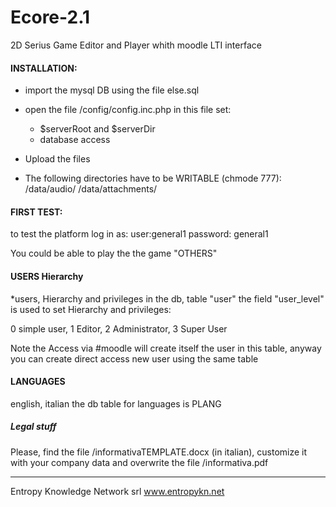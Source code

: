 # Ecore-2.1
2D Serius Game Editor and Player whith moodle LTI interface

#### INSTALLATION:
- import the mysql DB using the file else.sql
- open the file /config/config.inc.php
	in this file set:
	- $serverRoot and $serverDir
	- database access

- Upload the files

- The following directories have to be WRITABLE (chmode 777):
	/data/audio/
	/data/attachments/

#### FIRST TEST:	
to test the platform log in as:
user:general1
password: general1

You could be able to play the the game "OTHERS"

#### USERS Hierarchy
*users, Hierarchy and privileges
in the db, table "user" the field "user_level"
is used to set Hierarchy and privileges:

0  simple user, 
1 Editor, 
2 Administrator, 
3 Super User

Note
the Access via #moodle will create itself the user in this table,
anyway you can create direct access new user using the same table

#### LANGUAGES
english, italian
the db table for languages is PLANG

##### Legal stuff
Please, find the file /informativaTEMPLATE.docx (in italian), 
customize it with your company data
and overwrite the file /informativa.pdf

--- 

Entropy Knowledge Network srl www.entropykn.net

